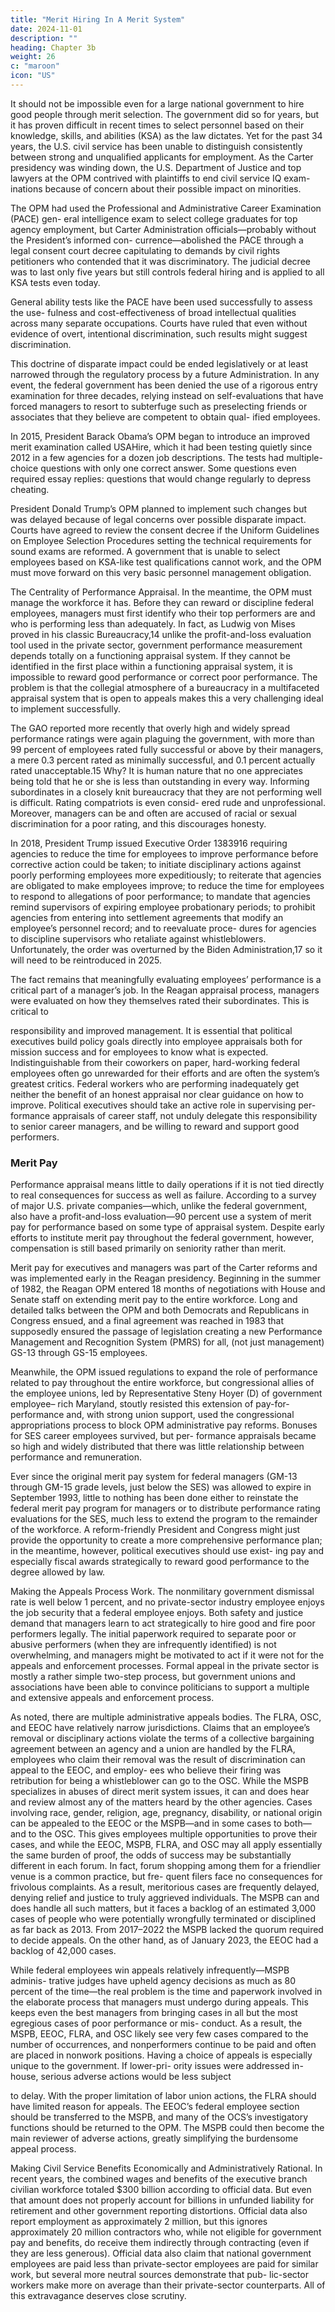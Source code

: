 ```yaml
---
title: "Merit Hiring In A Merit System"
date: 2024-11-01
description: ""
heading: Chapter 3b
weight: 26
c: "maroon"
icon: "US"
---
```



It should not be impossible even for a large national government to hire good people through merit selection. The government did so for years, but it has proven difficult in recent times to select personnel based on their knowledge, skills, and abilities (KSA) as the law dictates. Yet for the past 34 years, the U.S. civil service has been unable to distinguish consistently between strong and unqualified applicants for employment. As the Carter presidency was winding down, the U.S. Department of Justice and top lawyers at the OPM contrived with plaintiffs to end civil service IQ exam- inations because of concern about their possible impact on minorities.

The OPM had used the Professional and Administrative Career Examination (PACE) gen- eral intelligence exam to select college graduates for top agency employment, but Carter Administration officials—probably without the President’s informed con- currence—abolished the PACE through a legal consent court decree capitulating to demands by civil rights petitioners who contended that it was discriminatory. The judicial decree was to last only five years but still controls federal hiring and is applied to all KSA tests even today.

General ability tests like the PACE have been used successfully to assess the use- fulness and cost-effectiveness of broad intellectual qualities across many separate occupations. Courts have ruled that even without evidence of overt, intentional discrimination, such results might suggest discrimination. 

This doctrine of disparate impact could be ended legislatively or at least narrowed through the regulatory process by a future Administration. In any event, the federal government has been denied the use of a rigorous entry examination for three decades, relying instead on self-evaluations that have forced managers to resort to subterfuge such as preselecting friends or associates that they believe are competent to obtain qual- ified employees.

In 2015, President Barack Obama’s OPM began to introduce an improved merit
examination called USAHire, which it had been testing quietly since 2012 in a few
agencies for a dozen job descriptions. The tests had multiple-choice questions with
only one correct answer. Some questions even required essay replies: questions that would change regularly to depress cheating.

President Donald Trump’s OPM
planned to implement such changes but was delayed because of legal concerns
over possible disparate impact.
Courts have agreed to review the consent decree if the Uniform Guidelines
on Employee Selection Procedures setting the technical requirements for sound
exams are reformed. A government that is unable to select employees based on
KSA-like test qualifications cannot work, and the OPM must move forward on this
very basic personnel management obligation.

The Centrality of Performance Appraisal. In the meantime, the OPM must
manage the workforce it has. Before they can reward or discipline federal employees,
managers must first identify who their top performers are and who is performing
less than adequately. In fact, as Ludwig von Mises proved in his classic Bureaucracy,14
unlike the profit-and-loss evaluation tool used in the private sector, government
performance measurement depends totally on a functioning appraisal system. If
they cannot be identified in the first place within a functioning appraisal system, it is
impossible to reward good performance or correct poor performance. The problem
is that the collegial atmosphere of a bureaucracy in a multifaceted appraisal system
that is open to appeals makes this a very challenging ideal to implement successfully.


The GAO reported more recently that overly high and widely spread performance ratings were again plaguing the government, with more than 99 percent of
employees rated fully successful or above by their managers, a mere 0.3 percent
rated as minimally successful, and 0.1 percent actually rated unacceptable.15 Why?
It is human nature that no one appreciates being told that he or she is less than
outstanding in every way. Informing subordinates in a closely knit bureaucracy
that they are not performing well is difficult. Rating compatriots is even consid-
ered rude and unprofessional. Moreover, managers can be and often are accused
of racial or sexual discrimination for a poor rating, and this discourages honesty.

In 2018, President Trump issued Executive Order 1383916 requiring agencies to reduce the time for employees to improve performance before corrective
action could be taken; to initiate disciplinary actions against poorly performing
employees more expeditiously; to reiterate that agencies are obligated to make
employees improve; to reduce the time for employees to respond to allegations
of poor performance; to mandate that agencies remind supervisors of expiring
employee probationary periods; to prohibit agencies from entering into settlement
agreements that modify an employee’s personnel record; and to reevaluate proce-
dures for agencies to discipline supervisors who retaliate against whistleblowers.
Unfortunately, the order was overturned by the Biden Administration,17 so it will
need to be reintroduced in 2025.

The fact remains that meaningfully evaluating employees’ performance is a
critical part of a manager’s job. In the Reagan appraisal process, managers were
evaluated on how they themselves rated their subordinates. This is critical to﻿

responsibility and improved management. It is essential that political executives
build policy goals directly into employee appraisals both for mission success and
for employees to know what is expected. Indistinguishable from their coworkers
on paper, hard-working federal employees often go unrewarded for their efforts
and are often the system’s greatest critics. Federal workers who are performing
inadequately get neither the benefit of an honest appraisal nor clear guidance on
how to improve. Political executives should take an active role in supervising per-
formance appraisals of career staff, not unduly delegate this responsibility to senior
career managers, and be willing to reward and support good performers.

### Merit Pay

Performance appraisal means little to daily operations if it is not tied
directly to real consequences for success as well as failure. According to a survey of
major U.S. private companies—which, unlike the federal government, also have a
profit-and-loss evaluation—90 percent use a system of merit pay for performance
based on some type of appraisal system. Despite early efforts to institute merit pay
throughout the federal government, however, compensation is still based primarily
on seniority rather than merit.


Merit pay for executives and managers was part of the Carter reforms and was
implemented early in the Reagan presidency. Beginning in the summer of 1982,
the Reagan OPM entered 18 months of negotiations with House and Senate staff
on extending merit pay to the entire workforce. Long and detailed talks between
the OPM and both Democrats and Republicans in Congress ensued, and a final
agreement was reached in 1983 that supposedly ensured the passage of legislation
creating a new Performance Management and Recognition System (PMRS) for all,
(not just management) GS-13 through GS-15 employees.

Meanwhile, the OPM issued regulations to expand the role of performance
related to pay throughout the entire workforce, but congressional allies of the
employee unions, led by Representative Steny Hoyer (D) of government employee–
rich Maryland, stoutly resisted this extension of pay-for-performance and, with
strong union support, used the congressional appropriations process to block OPM
administrative pay reforms. Bonuses for SES career employees survived, but per-
formance appraisals became so high and widely distributed that there was little
relationship between performance and remuneration.

Ever since the original merit pay system for federal managers (GM-13 through
GM-15 grade levels, just below the SES) was allowed to expire in September 1993,
little to nothing has been done either to reinstate the federal merit pay program for
managers or to distribute performance rating evaluations for the SES, much less to
extend the program to the remainder of the workforce. A reform-friendly President
and Congress might just provide the opportunity to create a more comprehensive
performance plan; in the meantime, however, political executives should use exist-
ing pay and especially fiscal awards strategically to reward good performance to
the degree allowed by law.

Making the Appeals Process Work. The nonmilitary government dismissal
rate is well below 1 percent, and no private-sector industry employee enjoys the
job security that a federal employee enjoys. Both safety and justice demand that
managers learn to act strategically to hire good and fire poor performers legally.
The initial paperwork required to separate poor or abusive performers (when they
are infrequently identified) is not overwhelming, and managers might be motivated
to act if it were not for the appeals and enforcement processes. Formal appeal in the
private sector is mostly a rather simple two-step process, but government unions
and associations have been able to convince politicians to support a multiple and
extensive appeals and enforcement process.

As noted, there are multiple administrative appeals bodies. The FLRA, OSC,
and EEOC have relatively narrow jurisdictions. Claims that an employee’s removal
or disciplinary actions violate the terms of a collective bargaining agreement
between an agency and a union are handled by the FLRA, employees who claim
their removal was the result of discrimination can appeal to the EEOC, and employ-
ees who believe their firing was retribution for being a whistleblower can go to the
OSC. While the MSPB specializes in abuses of direct merit system issues, it can
and does hear and review almost any of the matters heard by the other agencies.
Cases involving race, gender, religion, age, pregnancy, disability, or national
origin can be appealed to the EEOC or the MSPB—and in some cases to both—and
to the OSC. This gives employees multiple opportunities to prove their cases, and
while the EEOC, MSPB, FLRA, and OSC may all apply essentially the same burden
of proof, the odds of success may be substantially different in each forum. In fact,
forum shopping among them for a friendlier venue is a common practice, but fre-
quent filers face no consequences for frivolous complaints. As a result, meritorious
cases are frequently delayed, denying relief and justice to truly aggrieved individuals.
The MSPB can and does handle all such matters, but it faces a backlog of an
estimated 3,000 cases of people who were potentially wrongfully terminated or
disciplined as far back as 2013. From 2017–2022 the MSPB lacked the quorum
required to decide appeals. On the other hand, as of January 2023, the EEOC had
a backlog of 42,000 cases.

While federal employees win appeals relatively infrequently—MSPB adminis-
trative judges have upheld agency decisions as much as 80 percent of the time—the
real problem is the time and paperwork involved in the elaborate process that
managers must undergo during appeals. This keeps even the best managers from
bringing cases in all but the most egregious cases of poor performance or mis-
conduct. As a result, the MSPB, EEOC, FLRA, and OSC likely see very few cases
compared to the number of occurrences, and nonperformers continue to be paid
and often are placed in nonwork positions.
Having a choice of appeals is especially unique to the government. If lower-pri-
ority issues were addressed in-house, serious adverse actions would be less subject﻿

to delay. With the proper limitation of labor union actions, the FLRA should
have limited reason for appeals. The EEOC’s federal employee section should be
transferred to the MSPB, and many of the OCS’s investigatory functions should be
returned to the OPM. The MSPB could then become the main reviewer of adverse
actions, greatly simplifying the burdensome appeal process.

Making Civil Service Benefits Economically and Administratively Rational. In recent years, the combined wages and benefits of the executive branch civilian workforce totaled $300 billion according to official data. But even that amount does not properly account for billions in unfunded liability for retirement and other government reporting distortions. Official data also report employment as approximately 2 million, but this ignores approximately 20 million contractors who, while not eligible for government pay and benefits, do receive them indirectly through contracting (even if they are less generous). Official data also claim that national government employees are paid less than private-sector employees are paid for similar work, but several more neutral sources demonstrate that pub- lic-sector workers make more on average than their private-sector counterparts. All of this extravagance deserves close scrutiny.

